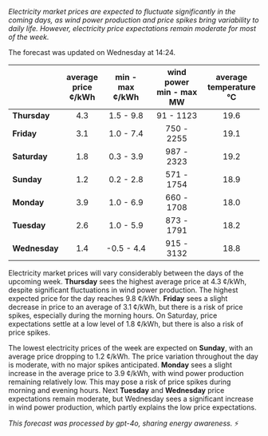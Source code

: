 *Electricity market prices are expected to fluctuate significantly in the coming days, as wind power production and price spikes bring variability to daily life. However, electricity price expectations remain moderate for most of the week.*

The forecast was updated on Wednesday at 14:24.

|              | average<br>price<br>¢/kWh | min - max<br>¢/kWh | wind power<br>min - max<br>MW | average<br>temperature<br>°C |
|:-------------|:----------------:|:----------------:|:-------------:|:-------------:|
| **Thursday**  | 4.3              | 1.5 - 9.8        | 91 - 1123     | 19.6          |
| **Friday**| 3.1              | 1.0 - 7.4        | 750 - 2255    | 19.1          |
| **Saturday** | 1.8              | 0.3 - 3.9        | 987 - 2323    | 19.2          |
| **Sunday**| 1.2              | 0.2 - 2.8        | 571 - 1754    | 18.9          |
| **Monday**| 3.9              | 1.0 - 6.9        | 660 - 1708    | 18.0          |
| **Tuesday**  | 2.6              | 1.0 - 5.9        | 873 - 1791    | 18.2          |
| **Wednesday**| 1.4            | -0.5 - 4.4       | 915 - 3132    | 18.8          |

Electricity market prices will vary considerably between the days of the upcoming week. **Thursday** sees the highest average price at 4.3 ¢/kWh, despite significant fluctuations in wind power production. The highest expected price for the day reaches 9.8 ¢/kWh. **Friday** sees a slight decrease in price to an average of 3.1 ¢/kWh, but there is a risk of price spikes, especially during the morning hours. On Saturday, price expectations settle at a low level of 1.8 ¢/kWh, but there is also a risk of price spikes.

The lowest electricity prices of the week are expected on **Sunday**, with an average price dropping to 1.2 ¢/kWh. The price variation throughout the day is moderate, with no major spikes anticipated. **Monday** sees a slight increase in the average price to 3.9 ¢/kWh, with wind power production remaining relatively low. This may pose a risk of price spikes during morning and evening hours. Next **Tuesday** and **Wednesday** price expectations remain moderate, but Wednesday sees a significant increase in wind power production, which partly explains the low price expectations.

*This forecast was processed by gpt-4o, sharing energy awareness.* ⚡
